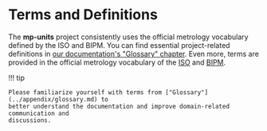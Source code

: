 # Terms and Definitions

The **mp-units** project consistently uses the official metrology vocabulary defined by
the ISO and BIPM. You can find essential project-related definitions in
[our documentation's "Glossary" chapter](../appendix/glossary.md).
Even more, terms are provided in the official metrology vocabulary of
the [ISO](https://www.iso.org/obp/ui#iso:std:iso-iec:guide:99:ed-1:v2:en)
and [BIPM](https://jcgm.bipm.org/vim/en).

!!! tip

    Please familiarize yourself with terms from ["Glossary"](../appendix/glossary.md) to
    better understand the documentation and improve domain-related communication and
    discussions.
